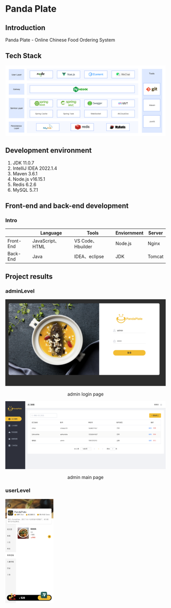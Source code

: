 # Panda Plate

## Introduction

Panda Plate - Online Chinese Food Ordering System  

## Tech Stack
![img.png](assets/PandaPlate.png)

## Development environment

1. JDK 11.0.7
2. IntelliJ IDEA 2022.1.4
3. Maven 3.6.1
4. Node.js v16.15.1
5. Redis 6.2.6
6. MySQL 5.7.1

## Front-end and back-end development

### Intro

|          | **Language**     | **Tools**      | **Enviornment** | **Server** |
| -------- | ---------------- | ----------------- | ------------ | ---------- |
| Front-End | JavaScript、HTML | VS Code、Hbuilder | Node.js      | Nginx      |
| Back-End | Java             | IDEA、eclipse     | JDK          | Tomcat     |


## **Project results**

### adminLevel

![img.png](assets/adminLogin.png)
<p align="center">admin login page</p>


![img.png](assets/adminPage.png#pic_center)
<p align="center">admin main page</p>



### userLevel
<img src="assets/userPage.png" width="30%">